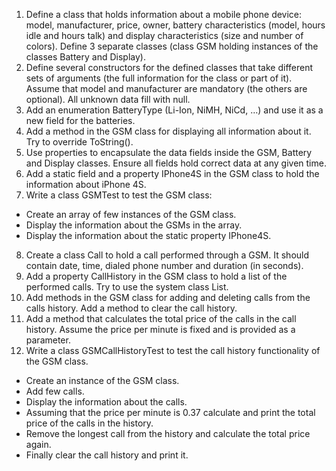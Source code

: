 1.	Define a class that holds information about a mobile phone device: model, manufacturer, price, owner, battery characteristics (model, hours idle and hours talk) and display characteristics (size and number of colors). Define 3 separate classes (class GSM holding instances of the classes Battery and Display).
2.	Define several constructors for the defined classes that take different sets of arguments (the full information for the class or part of it). Assume that model and manufacturer are mandatory (the others are optional). All unknown data fill with null.
3.	Add an enumeration BatteryType (Li-Ion, NiMH, NiCd, …) and use it as a new field for the batteries.
4.	Add a method in the GSM class for displaying all information about it. Try to override ToString().
5.	Use properties to encapsulate the data fields inside the GSM, Battery and Display classes. Ensure all fields hold correct data at any given time.
6.	Add a static field and a property IPhone4S in the GSM class to hold the information about iPhone 4S.
7.	Write a class GSMTest to test the GSM class:
  -	Create an array of few instances of the GSM class.
  -	Display the information about the GSMs in the array.
  -	Display the information about the static property IPhone4S.
8.	Create a class Call to hold a call performed through a GSM. It should contain date, time, dialed phone number and duration (in seconds).
9.	Add a property CallHistory in the GSM class to hold a list of the performed calls. Try to use the system class List<Call>.
10.	Add methods in the GSM class for adding and deleting calls from the calls history. Add a method to clear the call history.
11.	Add a method that calculates the total price of the calls in the call history. Assume the price per minute is fixed and is provided as a parameter.
12.	Write a class GSMCallHistoryTest to test the call history functionality of the GSM class.
  -	Create an instance of the GSM class.
  -	Add few calls.
  -	Display the information about the calls.
  -	Assuming that the price per minute is 0.37 calculate and print the total price of the calls in the history.
  -	Remove the longest call from the history and calculate the total price again.
  -	Finally clear the call history and print it.

